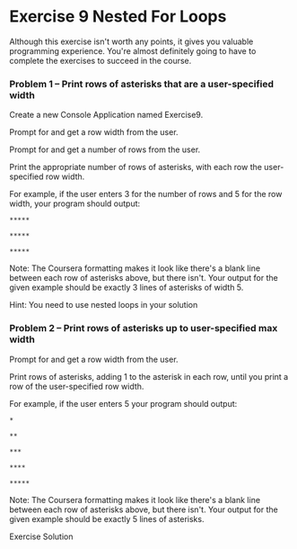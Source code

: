 # Exercise 9 Nested For Loops
Although this exercise isn't worth any points, it gives you valuable programming experience. You're almost definitely going to have to complete the exercises to succeed in the course.

### Problem 1 – Print rows of asterisks that are a user-specified width

Create a new Console Application named Exercise9.

Prompt for and get a row width from the user.

Prompt for and get a number of rows from the user.

Print the appropriate number of rows of asterisks, with each row the user-specified row width.

For example, if the user enters 3 for the number of rows and 5 for the row width, your program should output:
```
*****

*****

*****
```
Note: The Coursera formatting makes it look like there's a blank line between each row of asterisks above, but there isn't. Your output for the given example should be exactly 3 lines of asterisks of width 5.

Hint: You need to use nested loops in your solution

### Problem 2 – Print rows of asterisks up to user-specified max width

Prompt for and get a row width from the user.

Print rows of asterisks, adding 1 to the asterisk in each row, until you print a row of the user-specified row width.

For example, if the user enters 5 your program should output:
```
*

**

***

****

*****
```
Note: The Coursera formatting makes it look like there's a blank line between each row of asterisks above, but there isn't. Your output for the given example should be exactly 5 lines of asterisks.

Exercise Solution
